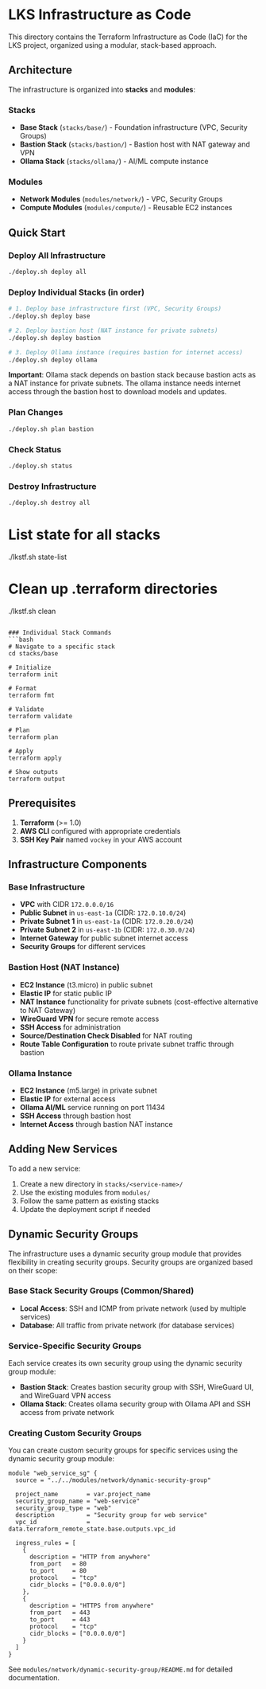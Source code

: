 # LKS Infrastructure as Code

This directory contains the Terraform Infrastructure as Code (IaC) for the LKS project, organized using a modular, stack-based approach.

## Architecture

The infrastructure is organized into **stacks** and **modules**:

### Stacks
- **Base Stack** (`stacks/base/`) - Foundation infrastructure (VPC, Security Groups)
- **Bastion Stack** (`stacks/bastion/`) - Bastion host with NAT gateway and VPN
- **Ollama Stack** (`stacks/ollama/`) - AI/ML compute instance

### Modules
- **Network Modules** (`modules/network/`) - VPC, Security Groups
- **Compute Modules** (`modules/compute/`) - Reusable EC2 instances

## Quick Start

### Deploy All Infrastructure
```bash
./deploy.sh deploy all
```

### Deploy Individual Stacks (in order)
```bash
# 1. Deploy base infrastructure first (VPC, Security Groups)
./deploy.sh deploy base

# 2. Deploy bastion host (NAT instance for private subnets)
./deploy.sh deploy bastion

# 3. Deploy Ollama instance (requires bastion for internet access)
./deploy.sh deploy ollama
```

**Important**: Ollama stack depends on bastion stack because bastion acts as a NAT instance for private subnets. The ollama instance needs internet access through the bastion host to download models and updates.

### Plan Changes
```bash
./deploy.sh plan bastion
```

### Check Status
```bash
./deploy.sh status
```

### Destroy Infrastructure
```bash
./deploy.sh destroy all
```

# List state for all stacks
./lkstf.sh state-list

# Clean up .terraform directories
./lkstf.sh clean
```

### Individual Stack Commands
```bash
# Navigate to a specific stack
cd stacks/base

# Initialize
terraform init

# Format
terraform fmt

# Validate
terraform validate

# Plan
terraform plan

# Apply
terraform apply

# Show outputs
terraform output
```

## Prerequisites

1. **Terraform** (>= 1.0)
2. **AWS CLI** configured with appropriate credentials
3. **SSH Key Pair** named `vockey` in your AWS account

## Infrastructure Components

### Base Infrastructure
- **VPC** with CIDR `172.0.0.0/16`
- **Public Subnet** in `us-east-1a` (CIDR: `172.0.10.0/24`)
- **Private Subnet 1** in `us-east-1a` (CIDR: `172.0.20.0/24`)
- **Private Subnet 2** in `us-east-1b` (CIDR: `172.0.30.0/24`)
- **Internet Gateway** for public subnet internet access
- **Security Groups** for different services

### Bastion Host (NAT Instance)
- **EC2 Instance** (t3.micro) in public subnet
- **Elastic IP** for static public IP
- **NAT Instance** functionality for private subnets (cost-effective alternative to NAT Gateway)
- **WireGuard VPN** for secure remote access
- **SSH Access** for administration
- **Source/Destination Check Disabled** for NAT routing
- **Route Table Configuration** to route private subnet traffic through bastion

### Ollama Instance
- **EC2 Instance** (m5.large) in private subnet
- **Elastic IP** for external access
- **Ollama AI/ML** service running on port 11434
- **SSH Access** through bastion host
- **Internet Access** through bastion NAT instance


## Adding New Services

To add a new service:

1. Create a new directory in `stacks/<service-name>/`
2. Use the existing modules from `modules/`
3. Follow the same pattern as existing stacks
4. Update the deployment script if needed

## Dynamic Security Groups

The infrastructure uses a dynamic security group module that provides flexibility in creating security groups. Security groups are organized based on their scope:

### Base Stack Security Groups (Common/Shared)
- **Local Access**: SSH and ICMP from private network (used by multiple services)
- **Database**: All traffic from private network (for database services)

### Service-Specific Security Groups
Each service creates its own security group using the dynamic security group module:

- **Bastion Stack**: Creates bastion security group with SSH, WireGuard UI, and WireGuard VPN access
- **Ollama Stack**: Creates ollama security group with Ollama API and SSH access from private network

### Creating Custom Security Groups
You can create custom security groups for specific services using the dynamic security group module:

```hcl
module "web_service_sg" {
  source = "../../modules/network/dynamic-security-group"

  project_name        = var.project_name
  security_group_name = "web-service"
  security_group_type = "web"
  description         = "Security group for web service"
  vpc_id              = data.terraform_remote_state.base.outputs.vpc_id
  
  ingress_rules = [
    {
      description = "HTTP from anywhere"
      from_port   = 80
      to_port     = 80
      protocol    = "tcp"
      cidr_blocks = ["0.0.0.0/0"]
    },
    {
      description = "HTTPS from anywhere"
      from_port   = 443
      to_port     = 443
      protocol    = "tcp"
      cidr_blocks = ["0.0.0.0/0"]
    }
  ]
}
```

See `modules/network/dynamic-security-group/README.md` for detailed documentation.

